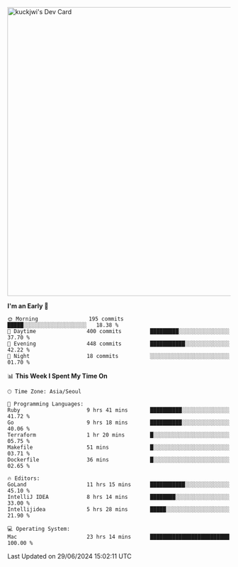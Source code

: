 <a href="https://app.daily.dev/kuckhwancho"><img src="https://api.daily.dev/devcards/v2/efef39c8028947428b3c0b486b9cd9b6.png?r=iz2&type=wide" width="652" alt="kuckjwi's Dev Card"/></a>

<!--START_SECTION:waka-->
**I'm an Early 🐤** 

```text
🌞 Morning                195 commits         █████░░░░░░░░░░░░░░░░░░░░   18.38 % 
🌆 Daytime                400 commits         █████████░░░░░░░░░░░░░░░░   37.70 % 
🌃 Evening                448 commits         ███████████░░░░░░░░░░░░░░   42.22 % 
🌙 Night                  18 commits          ░░░░░░░░░░░░░░░░░░░░░░░░░   01.70 % 
```


📊 **This Week I Spent My Time On** 

```text
🕑︎ Time Zone: Asia/Seoul

💬 Programming Languages: 
Ruby                     9 hrs 41 mins       ██████████░░░░░░░░░░░░░░░   41.72 % 
Go                       9 hrs 18 mins       ██████████░░░░░░░░░░░░░░░   40.06 % 
Terraform                1 hr 20 mins        █░░░░░░░░░░░░░░░░░░░░░░░░   05.75 % 
Makefile                 51 mins             █░░░░░░░░░░░░░░░░░░░░░░░░   03.71 % 
Dockerfile               36 mins             █░░░░░░░░░░░░░░░░░░░░░░░░   02.65 % 

🔥 Editors: 
GoLand                   11 hrs 15 mins      ███████████░░░░░░░░░░░░░░   45.10 % 
IntelliJ IDEA            8 hrs 14 mins       ████████░░░░░░░░░░░░░░░░░   33.00 % 
Intellijidea             5 hrs 28 mins       █████░░░░░░░░░░░░░░░░░░░░   21.90 % 

💻 Operating System: 
Mac                      23 hrs 14 mins      █████████████████████████   100.00 % 
```


 Last Updated on 29/06/2024 15:02:11 UTC
<!--END_SECTION:waka-->
